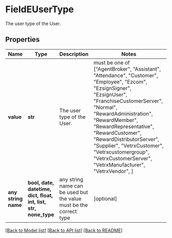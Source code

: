 # FieldEUserType

The user type of the User.

## Properties
Name | Type | Description | Notes
------------ | ------------- | ------------- | -------------
**value** | **str** | The user type of the User. |  must be one of ["AgentBroker", "Assistant", "Attendance", "Customer", "Employee", "Ezcom", "EzsignSigner", "EzsignUser", "FranchiseCustomerServer", "Normal", "RewardAdministration", "RewardMember", "RewardRepresentative", "RewardCustomer", "RewardDistributorServer", "Supplier", "VetrxCustomer", "Vetrxcustomergroup", "VetrxCustomerServer", "VetrxManufacturer", "VetrxVendor", ]
**any string name** | **bool, date, datetime, dict, float, int, list, str, none_type** | any string name can be used but the value must be the correct type | [optional]

[[Back to Model list]](../README.md#documentation-for-models) [[Back to API list]](../README.md#documentation-for-api-endpoints) [[Back to README]](../README.md)


